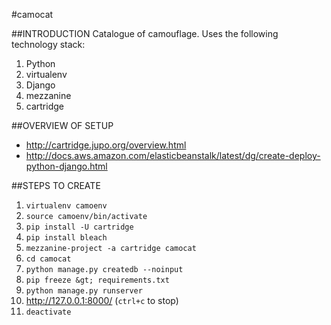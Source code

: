 #camocat

##INTRODUCTION Catalogue of camouflage. Uses the following
technology stack:

1.  Python
2.  virtualenv
3.  Django
4.  mezzanine
5.  cartridge

##OVERVIEW OF SETUP

-   <http://cartridge.jupo.org/overview.html>
-   <http://docs.aws.amazon.com/elasticbeanstalk/latest/dg/create-deploy-python-django.html>

##STEPS TO CREATE

1.  `virtualenv camoenv`
2.  `source camoenv/bin/activate`
3.  `pip install -U cartridge`
4.  `pip install bleach`
5.  `mezzanine-project -a cartridge camocat`
6.  `cd camocat`
7.  `python manage.py createdb --noinput`
8.  `pip freeze &gt; requirements.txt`
9.  `python manage.py runserver`
10. <http://127.0.0.1:8000/> (`ctrl+c` to stop)
11. `deactivate`

